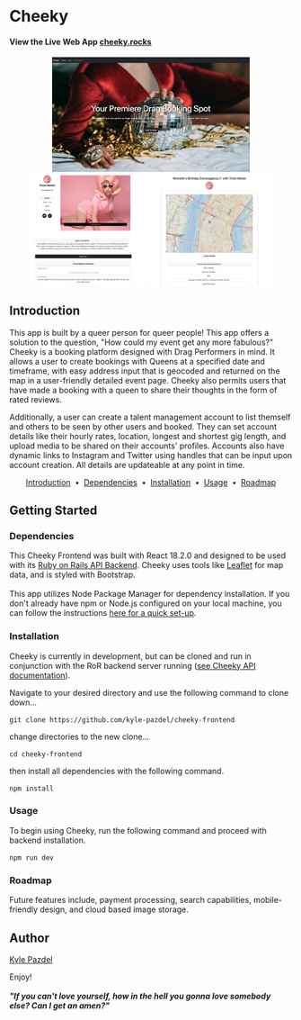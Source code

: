 <h1 align="center">
  <a href="https://github.com/kyle-pazdel">
    <img src="" alt="">
  </a>
</h1>

# Cheeky
<h4>View the Live Web App <a href="https://www.cheeky.rocks/" target="_blank">cheeky.rocks</a></h4>

<p align="center" dir="center">
  <img src="https://github.com/kyle-pazdel/cheeky-frontend/blob/main/src/assets/screenshot1.png?raw=true" alt="Landing page screenshot" width="70%" >
  <img src="https://github.com/kyle-pazdel/cheeky-frontend/blob/main/src/assets/screenshot2.png?raw=true" alt="Drag Queen profile screenshot" width="41.5%" >
  <img src="https://github.com/kyle-pazdel/cheeky-frontend/blob/main/src/assets/screenshot3.png?raw=true" alt="Example booking screenshot" width="45%" >
</p>
<h2>Introduction</h2>

<p>This app is built by a queer person for queer people! This app offers a solution to the question, "How could my event get any more fabulous?" Cheeky is a booking platform designed with Drag Performers in mind. It allows a user to create bookings with Queens at a specified date and timeframe, with easy address input that is geocoded and returned on the map in a user-friendly detailed event page. Cheeky also permits users that have made a booking with a queen to share their thoughts in the form of rated reviews.</p>
<p>Additionally, a user can create a talent management account to list themself and others to be seen by other users and booked. They can set account details like their hourly rates, location, longest and shortest gig length, and upload media to be shared on their accounts' profiles. Accounts also have dynamic links to Instagram and Twitter using handles that can be input upon account creation. All details are updateable at any point in time.</p>

<p align="center">
<a href="#introduction">Introduction</a> &nbsp;&bull;&nbsp;
<a href="#dependencies">Dependencies</a> &nbsp;&bull;&nbsp;
<a href="#installation">Installation</a> &nbsp;&bull;&nbsp;
<a href="#usage">Usage</a> &nbsp;&bull;&nbsp;
<a href="#roadmap">Roadmap</a>
</p>

## Getting Started

### Dependencies
This Cheeky Frontend was built with React 18.2.0 and designed to be used with its [Ruby on Rails API Backend](https://github.com/kyle-pazdel/cheeky-api). Cheeky uses tools like [Leaflet](https://leafletjs.com/) for map data, and is styled with Bootstrap.
<br/>
<br/>
This app utilizes Node Package Manager for dependency installation. If you don't already have npm or Node.js configured on your local machine, you can follow the instructions [here for a quick set-up](https://docs.npmjs.com/downloading-and-installing-node-js-and-npm).


### Installation

Cheeky is currently in development, but can be cloned and run in conjunction with the RoR backend server running ([see Cheeky API documentation](https://github.com/kyle-pazdel/cheeky-api#readme)).

Navigate to your desired directory and use the following command to clone down...

```
git clone https://github.com/kyle-pazdel/cheeky-frontend

```
change directories to the new clone...

```
cd cheeky-frontend

```
then install all dependencies with the following command.

```
npm install

```

### Usage

To begin using Cheeky, run the following command and proceed with backend installation.

```
npm run dev

```


### Roadmap

Future features include, payment processing, search capabilities, mobile-friendly design, and cloud based image storage.

## Author

<p>

<a href="https://github.com/kyle-pazdel">Kyle Pazdel</a>

</p>

Enjoy! 
<br/>
<br/>
***"If you can't love yourself, how in the hell you gonna love somebody else? Can I get an amen?"***

